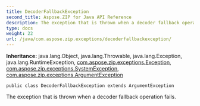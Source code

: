 ```yaml
---
title: DecoderFallbackException
second_title: Aspose.ZIP for Java API Reference
description: The exception that is thrown when a decoder fallback operation fails.
type: docs
weight: 22
url: /java/com.aspose.zip.exceptions/decoderfallbackexception/
---
```


**Inheritance:**
java.lang.Object, java.lang.Throwable, java.lang.Exception, java.lang.RuntimeException, [com.aspose.zip.exceptions.Exception](../../com.aspose.zip.exceptions/exception), [com.aspose.zip.exceptions.SystemException](../../com.aspose.zip.exceptions/systemexception), [com.aspose.zip.exceptions.ArgumentException](../../com.aspose.zip.exceptions/argumentexception)
```
public class DecoderFallbackException extends ArgumentException
```

The exception that is thrown when a decoder fallback operation fails.
